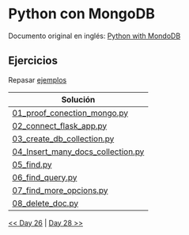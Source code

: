 # Python con MongoDB

Documento original en inglés: [Python with MondoDB](https://github.com/Asabeneh/30-Days-Of-Python/blob/master/27_Day_Python_with_mongodb/27_python_with_mongodb.md)

## Ejercicios

Repasar [ejemplos](https://github.com/Asabeneh/30-Days-Of-Python/blob/master/27_Day_Python_with_mongodb/27_python_with_mongodb.md)

| Solución                                                               |
| ---------------------------------------------------------------------- |
| [01_proof_conection_mongo.py](01_proof_conection_mongo.py)             |
| [02_connect_flask_app.py](02_connect_flask_app.py)                     |
| [03_create_db_collection.py](03_create_db_collection.py)               |
| [04_Insert_many_docs_collection.py](04_Insert_many_docs_collection.py) |
| [05_find.py](05_find.py)                                               |
| [06_find_query.py](06_find_query.py)                                   |
| [07_find_more_opcions.py](07_find_more_opcions.py)                     |
| [08_delete_doc.py](08_delete_doc.py)                                   |

[<< Day 26](../26_Desarrollo_web_en_Python/README.md) | [Day 28 >>](../28_API/README.md)
